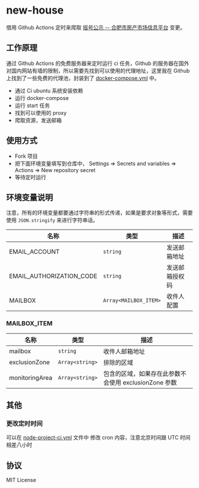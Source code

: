 # new-house

借用 Github Actions 定时来爬取 [摇号公示 -- 合肥市房产市场信息平台](https://www.hfzfzlw.com/spf/Scheme/) 变更。

## 工作原理

通过 Github Actions 的免费服务器来定时运行 ci 任务，Github 的服务器在国外对国内网站有墙的限制，所以需要先找到可以使用的代理地址，这里我在 Github 上找到了一些免费的代理池，封装到了 [docker-compose.yml](./docker-compose.yml) 中。

- 通过 Ci ubuntu 系统安装依赖
- 运行 docker-compose
- 运行 start 任务
- 找到可以使用的 proxy
- 爬取资源，发送邮箱

## 使用方式

- Fork 项目
- 把下面环境变量填写到仓库中， Settings => Secrets and variables => Actions => New repository secret
- 等待定时运行

## 环境变量说明

注意，所有的环境变量都要通过字符串的形式传递，如果是要求对象等形式，需要使用 `JSON.stringify` 来进行字符串话。

| 名称                     | 类型                  | 描述           |
| ------------------------ | --------------------- | -------------- |
| EMAIL_ACCOUNT            | `string`              | 发送邮箱地址   |
| EMAIL_AUTHORIZATION_CODE | `string`              | 发送邮箱授权码 |
| MAILBOX                  | `Array<MAILBOX_ITEM>` | 收件人配置     |

### MAILBOX_ITEM

| 名称           | 类型            | 描述                                                  |
| -------------- | --------------- | ----------------------------------------------------- |
| mailbox        | `string`        | 收件人邮箱地址                                        |
| exclusionZone  | `Array<string>` | 排除的区域                                            |
| monitoringArea | `Array<string>` | 包含的区域，如果存在此参数不会使用 exclusionZone 参数 |

<!-- **DOCKERHUB_USERNAME**

Docker 账号

**DOCKERHUB_TOKEN**

Docker 授权码 -->

## 其他

### 更改定时时间

可以在 [node-project-ci.yml](./.github/workflows/node-project-ci.yml) 文件中 修改 cron 内容，注意北京时间跟 UTC 时间相差八小时

## 协议

MIT License
